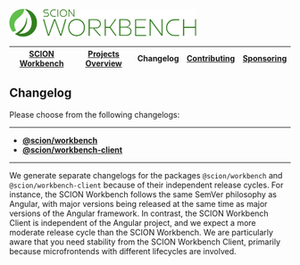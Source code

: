 <a href="/README.md"><img src="/resources/branding/scion-workbench-banner.svg" height="50" alt="SCION Workbench"></a>

| [SCION Workbench][menu-home] | [Projects Overview][menu-projects-overview] | Changelog | [Contributing][menu-contributing] | [Sponsoring][menu-sponsoring] |  
| --- | --- | --- | --- | --- |

## Changelog

Please choose from the following changelogs:

***
- [**@scion/workbench**][changelog-workbench]
- [**@scion/workbench-client**][changelog-workbench-client]
***

We generate separate changelogs for the packages `@scion/workbench` and `@scion/workbench-client` because of their independent release cycles. For instance, the SCION Workbench follows the same SemVer philosophy as Angular, with major versions being released at the same time as major versions of the Angular framework. In contrast, the SCION Workbench Client is independent of the Angular project, and we expect a more moderate release cycle than the SCION Workbench. We are particularly aware that you need stability from the SCION Workbench Client, primarily because microfrontends with different lifecycles are involved.


[changelog-workbench]: /docs/site/changelog-workbench/changelog.md
[changelog-workbench-client]: /docs/site/changelog-workbench-client/changelog.md

[menu-home]: /README.md
[menu-projects-overview]: /docs/site/projects-overview.md
[menu-changelog]: /docs/site/changelog.md
[menu-contributing]: /CONTRIBUTING.md
[menu-sponsoring]: /docs/site/sponsoring.md
